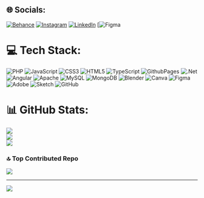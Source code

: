 
## 🌐 Socials:
[![Behance](https://img.shields.io/badge/Behance-1769ff?logo=behance&logoColor=white)](https://behance.net/rigzinangmo2) [![Instagram](https://img.shields.io/badge/Instagram-%23E4405F.svg?logo=Instagram&logoColor=white)](https://instagram.com/rigzin_angmo21) [![LinkedIn](https://img.shields.io/badge/LinkedIn-%230077B5.svg?logo=linkedin&logoColor=white)](https://linkedin.com/in/rigzin-angmo)  [![Figma](https://www.figma.com/design/xqBuImF6fq9YGp2kOQLYuP/firstdesign?node-id=11-27&t=XiRpMbSSypD3LJZs-1)

# 💻 Tech Stack:
![PHP](https://img.shields.io/badge/php-%23777BB4.svg?style=for-the-badge&logo=php&logoColor=white) ![JavaScript](https://img.shields.io/badge/javascript-%23323330.svg?style=for-the-badge&logo=javascript&logoColor=%23F7DF1E) ![CSS3](https://img.shields.io/badge/css3-%231572B6.svg?style=for-the-badge&logo=css3&logoColor=white) ![HTML5](https://img.shields.io/badge/html5-%23E34F26.svg?style=for-the-badge&logo=html5&logoColor=white) ![TypeScript](https://img.shields.io/badge/typescript-%23007ACC.svg?style=for-the-badge&logo=typescript&logoColor=white) ![GithubPages](https://img.shields.io/badge/github%20pages-121013?style=for-the-badge&logo=github&logoColor=white) ![.Net](https://img.shields.io/badge/.NET-5C2D91?style=for-the-badge&logo=.net&logoColor=white) ![Angular](https://img.shields.io/badge/angular-%23DD0031.svg?style=for-the-badge&logo=angular&logoColor=white) ![Apache](https://img.shields.io/badge/apache-%23D42029.svg?style=for-the-badge&logo=apache&logoColor=white) ![MySQL](https://img.shields.io/badge/mysql-4479A1.svg?style=for-the-badge&logo=mysql&logoColor=white) ![MongoDB](https://img.shields.io/badge/MongoDB-%234ea94b.svg?style=for-the-badge&logo=mongodb&logoColor=white) ![Blender](https://img.shields.io/badge/blender-%23F5792A.svg?style=for-the-badge&logo=blender&logoColor=white) ![Canva](https://img.shields.io/badge/Canva-%2300C4CC.svg?style=for-the-badge&logo=Canva&logoColor=white) ![Figma](https://img.shields.io/badge/figma-%23F24E1E.svg?style=for-the-badge&logo=figma&logoColor=white) ![Adobe](https://img.shields.io/badge/adobe-%23FF0000.svg?style=for-the-badge&logo=adobe&logoColor=white) ![Sketch](https://img.shields.io/badge/Sketch-FFB387?style=for-the-badge&logo=sketch&logoColor=black) ![GitHub](https://img.shields.io/badge/github-%23121011.svg?style=for-the-badge&logo=github&logoColor=white)
# 📊 GitHub Stats:
![](https://github-readme-stats.vercel.app/api?username=A-mo21&theme=dark&hide_border=false&include_all_commits=false&count_private=false)<br/>
![](https://github-readme-streak-stats.herokuapp.com/?user=A-mo21&theme=dark&hide_border=false)<br/>
![](https://github-readme-stats.vercel.app/api/top-langs/?username=A-mo21&theme=dark&hide_border=false&include_all_commits=false&count_private=false&layout=compact)

### 🔝 Top Contributed Repo
![](https://github-contributor-stats.vercel.app/api?username=A-mo21&limit=5&theme=dark&combine_all_yearly_contributions=true)

---
[![](https://visitcount.itsvg.in/api?id=A-mo21&icon=0&color=0)](https://visitcount.itsvg.in)

<!-- Proudly created with GPRM ( https://gprm.itsvg.in ) -->

